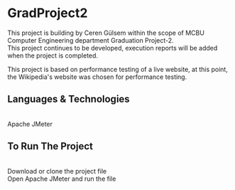 # GradProject2

This project is building by Ceren Gülsem within the scope of MCBU Computer Engineering department Graduation Project-2.
<br>This project continues to be developed, execution reports will be added when the project is completed.

This project is based on performance testing of a live website, at this point, the Wikipedia's website was chosen for performance testing.

## Languages & Technologies
<br>Apache JMeter</br>

## To Run The Project
<br>Download or clone the project file</br>Open Apache JMeter and run the file

